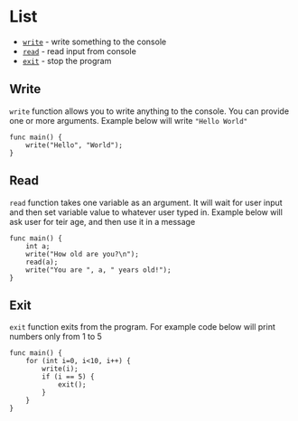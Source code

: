 # List
* [`write`](#write) - write something to the console
* [`read`](#read) - read input from console
* [`exit`](#exit) - stop the program

## Write
`write` function allows you to write anything to the console.
You can provide one or more arguments. Example below will write `"Hello World"`
```clike
func main() {
    write("Hello", "World");
}
```

## Read
`read` function takes one variable as an argument. It will wait for user input and then set variable value to whatever user typed in.
Example below will ask user for teir age, and then use it in a message
```clike
func main() {
    int a;
    write("How old are you?\n");
    read(a);
    write("You are ", a, " years old!");
}
```

## Exit
`exit` function exits from the program. For example code below will print numbers only from 1 to 5
```clike
func main() {
    for (int i=0, i<10, i++) {
        write(i);
        if (i == 5) {
            exit();
        }
    }
}
```